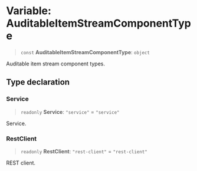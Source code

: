 # Variable: AuditableItemStreamComponentType

> `const` **AuditableItemStreamComponentType**: `object`

Auditable item stream component types.

## Type declaration

### Service

> `readonly` **Service**: `"service"` = `"service"`

Service.

### RestClient

> `readonly` **RestClient**: `"rest-client"` = `"rest-client"`

REST client.
